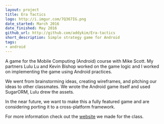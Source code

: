 ```yaml
---
layout: project
title: Era Tactics
logo: http://i.imgur.com/7Q367IG.png
date_started: March 2016
date_finished: May 2016
github_url: http://github.com/addykim/Era-tactics
short_description: Simple strategy game for Android
tags:
- android
---
```


A game for the Mobile Computing (Android) course with Mike Scott. My partners Lulu Lu and Kevin Bishop worked on the game logic and I worked on implementing the game using Android practices. 

We went from brainstorming ideas, creating wireframes, and pitching our ideas to other classmates. We wrote the Android game itself and used SugarORM, Lulu drew the assets. 

In the near future, we want to make this a fully featured game and are considering porting it to a cross-platform framework.

For more information check out the [website](http://addy.tech/Era-Tactics/) we made for the class.
